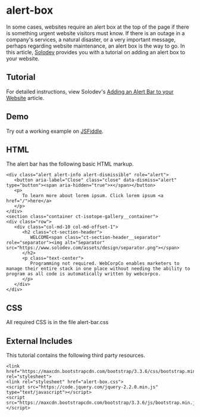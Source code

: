 # alert-box
In some cases, websites require an alert box at the top of the page if there is something urgent website visitors must know. If there is an outage in a company's services, a natural disaster, or a very important message, perhaps regarding website maintenance, an alert box is the way to go. In this article, [Solodev](https://www.solodev.com/) provides you with a tutorial on adding an alert box to your website.

## Tutorial

For detailed instructions, view Solodev's [Adding an Alert Bar to your Website](https://www.solodev.com/blog/web-design/adding-an-alert-bar-to-your-website.stml) article.

## Demo

Try out a working example on [JSFiddle](https://jsfiddle.net/solodev/5ryb1g0e/).

## HTML

The alert bar has the following basic HTML markup.

```
<div class="alert alert-info alert-dismissible" role="alert">
   <button aria-label="Close" class="close" data-dismiss="alert" type="button"><span aria-hidden="true">×</span></button>
   <p>
      To learn more about lorem ipsum. Click lorem ipsum <a href="/">here</a>
   </p>
</div>
<section class="container ct-isotope-gallery__container">
<div class="row">
   <div class="col-md-10 col-md-offset-1">
      <h2 class="ct-section-header">
         WELCOME<span class="ct-section-header__separator" role="separator"><img alt="Separator" src="https://www.solodev.com/assets/design/separator.png"></span>
      </h2>
      <p class="text-center">
         Programming not required. WebCorpCo enables marketers to manage their entire stack in one place without needing the ability to program as all code is automatically written by webcorpco.
      </p>
   </div>
</div>
```

## CSS

All required CSS is in the file alert-bar.css

## External Includes

This tutorial contains the following third party resources.

```
<link href="https://maxcdn.bootstrapcdn.com/bootstrap/3.3.6/css/bootstrap.min.css" rel="stylesheet">
<link rel="stylesheet" href="alert-box.css">
<script src="https://code.jquery.com/jquery-2.2.0.min.js" type="text/javascript"></script>
<script src="https://maxcdn.bootstrapcdn.com/bootstrap/3.3.6/js/bootstrap.min.js"></script>
```
